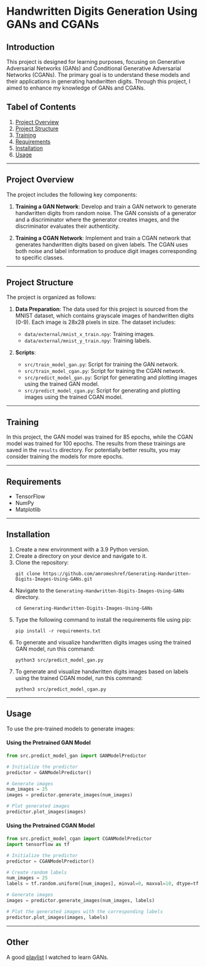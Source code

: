 # Handwritten Digits Generation Using GANs and CGANs

## Introduction

This project is designed for learning purposes, focusing on Generative Adversarial Networks (GANs) and Conditional 
Generative Adversarial Networks (CGANs). The primary goal is to understand these models and their applications in 
generating handwritten digits. Through this project, I aimed to enhance my knowledge of GANs and CGANs.


## Tabel of Contents
1. [Project Overview](#project-overview)
1. [Project Structure](#project-structure)
1. [Training](#training)
1. [Requirements](#requirements)
1. [Installation](#installation)
1. [Usage](#usage)

___

## Project Overview

The project includes the following key components:

1. **Training a GAN Network**: Develop and train a GAN network to generate handwritten digits from random noise.
The GAN consists of a generator and a discriminator where the generator creates images, and the discriminator evaluates their authenticity.

3. **Training a CGAN Network**: Implement and train a CGAN network that generates handwritten digits based on given labels.
The CGAN uses both noise and label information to produce digit images corresponding to specific classes.


___

## Project Structure

The project is organized as follows:

1. **Data Preparation**:
The data used for this project is sourced from the MNIST dataset, which contains grayscale images of handwritten digits (0-9).
Each image is 28x28 pixels in size. The dataset includes:
   - `data/external/mnist_x_train.npy`: Training images.
   - `data/external/mnist_y_train.npy`: Training labels.

3. **Scripts**:
   - `src/train_model_gan.py`: Script for training the GAN network.
   - `src/train_model_cgan.py`: Script for training the CGAN network.
   - `src/predict_model_gan.py`: Script for generating and plotting images using the trained GAN model.
   - `src/predict_model_cgan.py`: Script for generating and plotting images using the trained CGAN model.

___


## Training

In this project, the GAN model was trained for 85 epochs, while the CGAN model was trained for 100 epochs. 
The results from these trainings are saved in the `results` directory. 
For potentially better results, you may consider training the models for more epochs.


___


## Requirements
- TensorFlow
- NumPy
- Matplotlib


___


## Installation
1. Create a new environment with a 3.9 Python version.
1. Create a directory on your device and navigate to it.
1. Clone the repository:
   ```
   git clone https://github.com/amromeshref/Generating-Handwritten-Digits-Images-Using-GANs.git
   ```
1. Navigate to the `Generating-Handwritten-Digits-Images-Using-GANs` directory.
   ```
   cd Generating-Handwritten-Digits-Images-Using-GANs
   ```
1. Type the following command to install the requirements file using pip:
    ```
    pip install -r requirements.txt
    ```
1. To generate and visualize handwritten digits images using the trained GAN model, run this command:
   ```
   python3 src/predict_model_gan.py
   ```
1. To generate and visualize handwritten digits images based on labels using the trained CGAN model, run this command:
   ```
   python3 src/predict_model_cgan.py
   ```

___

## Usage

To use the pre-trained models to generate images:

#### Using the Pretrained GAN Model

```python
from src.predict_model_gan import GANModelPredictor

# Initialize the predictor
predictor = GANModelPredictor()

# Generate images
num_images = 25
images = predictor.generate_images(num_images)

# Plot generated images
predictor.plot_images(images)
```

#### Using the Pretrained CGAN Model

```python
from src.predict_model_cgan import CGANModelPredictor
import tensorflow as tf

# Initialize the predictor
predictor = CGANModelPredictor()

# Create random labels
num_images = 25
labels = tf.random.uniform([num_images], minval=0, maxval=10, dtype=tf.int32)

# Generate images
images = predictor.generate_images(num_images, labels)

# Plot the generated images with the corresponding labels
predictor.plot_images(images, labels)
```

___

## Other

A good [playlist](https://youtube.com/playlist?list=PLZsOBAyNTZwboR4_xj-n3K6XBTweC4YVD&si=vPdneLIHJJK2vd2Z) I watched to learn GANs.



